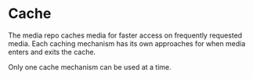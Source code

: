 # Cache

The media repo caches media for faster access on frequently requested media. Each caching mechanism
has its own approaches for when media enters and exits the cache.

Only one cache mechanism can be used at a time.
